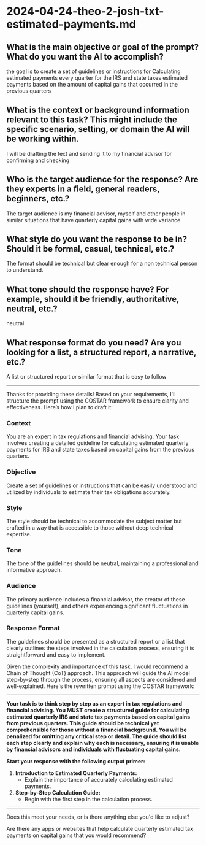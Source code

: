 # 2024-04-24-theo-2-josh-txt-estimated-payments.md

## What is the main objective or goal of the prompt? What do you want the AI to accomplish?

the goal is to create a set of guidelines or instructions for Calculating estimated payments every quarter for the IRS and state taxes estimated payments based on the amount of capital gains that occurred in the previous quarters

## What is the context or background information relevant to this task? This might include the specific scenario, setting, or domain the AI will be working within.

I will be drafting the text and sending it to my financial advisor for confirming and checking

## Who is the target audience for the response? Are they experts in a field, general readers, beginners, etc.?

The target audience is my financial advisor, myself and other people in similar situations that have quarterly capital gains with wide variance.

## What style do you want the response to be in? Should it be formal, casual, technical, etc.?

The format should be technical but clear enough for a non technical person to understand.

## What tone should the response have? For example, should it be friendly, authoritative, neutral, etc.?

neutral

## What response format do you need? Are you looking for a list, a structured report, a narrative, etc.?

A list or structured report or similar format that is easy to follow


***

Thanks for providing these details! Based on your requirements, I'll structure the prompt using the COSTAR framework to ensure clarity and effectiveness. Here’s how I plan to draft it:

### Context
You are an expert in tax regulations and financial advising. Your task involves creating a detailed guideline for calculating estimated quarterly payments for IRS and state taxes based on capital gains from the previous quarters.

### Objective
Create a set of guidelines or instructions that can be easily understood and utilized by individuals to estimate their tax obligations accurately.

### Style
The style should be technical to accommodate the subject matter but crafted in a way that is accessible to those without deep technical expertise.

### Tone
The tone of the guidelines should be neutral, maintaining a professional and informative approach.

### Audience
The primary audience includes a financial advisor, the creator of these guidelines (yourself), and others experiencing significant fluctuations in quarterly capital gains.

### Response Format
The guidelines should be presented as a structured report or a list that clearly outlines the steps involved in the calculation process, ensuring it is straightforward and easy to implement.

Given the complexity and importance of this task, I would recommend a Chain of Thought (CoT) approach. This approach will guide the AI model step-by-step through the process, ensuring all aspects are considered and well-explained. Here's the rewritten prompt using the COSTAR framework:

---
**Your task is to think step by step as an expert in tax regulations and financial advising. You MUST create a structured guide for calculating estimated quarterly IRS and state tax payments based on capital gains from previous quarters. This guide should be technical yet comprehensible for those without a financial background. You will be penalized for omitting any critical step or detail. The guide should list each step clearly and explain why each is necessary, ensuring it is usable by financial advisors and individuals with fluctuating capital gains.**

**Start your response with the following output primer:**

1. **Introduction to Estimated Quarterly Payments:**
   - Explain the importance of accurately calculating estimated payments.
2. **Step-by-Step Calculation Guide:**
   - Begin with the first step in the calculation process.

---

Does this meet your needs, or is there anything else you'd like to adjust?


Are there any apps or websites that help calculate quarterly estimated tax payments on capital gains that you would recommend?